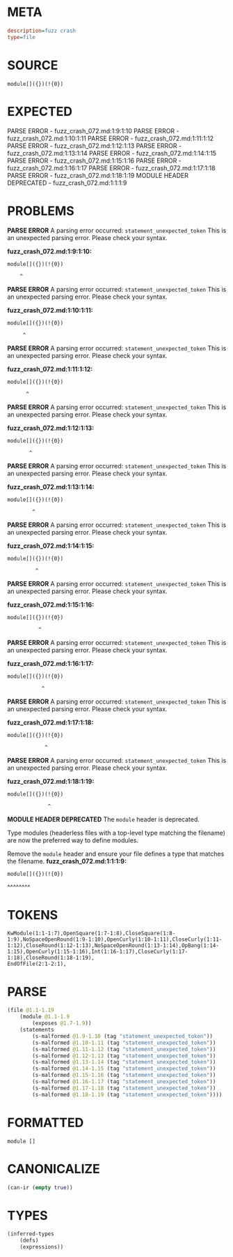 # META
~~~ini
description=fuzz crash
type=file
~~~
# SOURCE
~~~roc
module[]({})(!{0})
~~~
# EXPECTED
PARSE ERROR - fuzz_crash_072.md:1:9:1:10
PARSE ERROR - fuzz_crash_072.md:1:10:1:11
PARSE ERROR - fuzz_crash_072.md:1:11:1:12
PARSE ERROR - fuzz_crash_072.md:1:12:1:13
PARSE ERROR - fuzz_crash_072.md:1:13:1:14
PARSE ERROR - fuzz_crash_072.md:1:14:1:15
PARSE ERROR - fuzz_crash_072.md:1:15:1:16
PARSE ERROR - fuzz_crash_072.md:1:16:1:17
PARSE ERROR - fuzz_crash_072.md:1:17:1:18
PARSE ERROR - fuzz_crash_072.md:1:18:1:19
MODULE HEADER DEPRECATED - fuzz_crash_072.md:1:1:1:9
# PROBLEMS
**PARSE ERROR**
A parsing error occurred: `statement_unexpected_token`
This is an unexpected parsing error. Please check your syntax.

**fuzz_crash_072.md:1:9:1:10:**
```roc
module[]({})(!{0})
```
        ^


**PARSE ERROR**
A parsing error occurred: `statement_unexpected_token`
This is an unexpected parsing error. Please check your syntax.

**fuzz_crash_072.md:1:10:1:11:**
```roc
module[]({})(!{0})
```
         ^


**PARSE ERROR**
A parsing error occurred: `statement_unexpected_token`
This is an unexpected parsing error. Please check your syntax.

**fuzz_crash_072.md:1:11:1:12:**
```roc
module[]({})(!{0})
```
          ^


**PARSE ERROR**
A parsing error occurred: `statement_unexpected_token`
This is an unexpected parsing error. Please check your syntax.

**fuzz_crash_072.md:1:12:1:13:**
```roc
module[]({})(!{0})
```
           ^


**PARSE ERROR**
A parsing error occurred: `statement_unexpected_token`
This is an unexpected parsing error. Please check your syntax.

**fuzz_crash_072.md:1:13:1:14:**
```roc
module[]({})(!{0})
```
            ^


**PARSE ERROR**
A parsing error occurred: `statement_unexpected_token`
This is an unexpected parsing error. Please check your syntax.

**fuzz_crash_072.md:1:14:1:15:**
```roc
module[]({})(!{0})
```
             ^


**PARSE ERROR**
A parsing error occurred: `statement_unexpected_token`
This is an unexpected parsing error. Please check your syntax.

**fuzz_crash_072.md:1:15:1:16:**
```roc
module[]({})(!{0})
```
              ^


**PARSE ERROR**
A parsing error occurred: `statement_unexpected_token`
This is an unexpected parsing error. Please check your syntax.

**fuzz_crash_072.md:1:16:1:17:**
```roc
module[]({})(!{0})
```
               ^


**PARSE ERROR**
A parsing error occurred: `statement_unexpected_token`
This is an unexpected parsing error. Please check your syntax.

**fuzz_crash_072.md:1:17:1:18:**
```roc
module[]({})(!{0})
```
                ^


**PARSE ERROR**
A parsing error occurred: `statement_unexpected_token`
This is an unexpected parsing error. Please check your syntax.

**fuzz_crash_072.md:1:18:1:19:**
```roc
module[]({})(!{0})
```
                 ^


**MODULE HEADER DEPRECATED**
The `module` header is deprecated.

Type modules (headerless files with a top-level type matching the filename) are now the preferred way to define modules.

Remove the `module` header and ensure your file defines a type that matches the filename.
**fuzz_crash_072.md:1:1:1:9:**
```roc
module[]({})(!{0})
```
^^^^^^^^


# TOKENS
~~~zig
KwModule(1:1-1:7),OpenSquare(1:7-1:8),CloseSquare(1:8-1:9),NoSpaceOpenRound(1:9-1:10),OpenCurly(1:10-1:11),CloseCurly(1:11-1:12),CloseRound(1:12-1:13),NoSpaceOpenRound(1:13-1:14),OpBang(1:14-1:15),OpenCurly(1:15-1:16),Int(1:16-1:17),CloseCurly(1:17-1:18),CloseRound(1:18-1:19),
EndOfFile(2:1-2:1),
~~~
# PARSE
~~~clojure
(file @1.1-1.19
	(module @1.1-1.9
		(exposes @1.7-1.9))
	(statements
		(s-malformed @1.9-1.10 (tag "statement_unexpected_token"))
		(s-malformed @1.10-1.11 (tag "statement_unexpected_token"))
		(s-malformed @1.11-1.12 (tag "statement_unexpected_token"))
		(s-malformed @1.12-1.13 (tag "statement_unexpected_token"))
		(s-malformed @1.13-1.14 (tag "statement_unexpected_token"))
		(s-malformed @1.14-1.15 (tag "statement_unexpected_token"))
		(s-malformed @1.15-1.16 (tag "statement_unexpected_token"))
		(s-malformed @1.16-1.17 (tag "statement_unexpected_token"))
		(s-malformed @1.17-1.18 (tag "statement_unexpected_token"))
		(s-malformed @1.18-1.19 (tag "statement_unexpected_token"))))
~~~
# FORMATTED
~~~roc
module []
~~~
# CANONICALIZE
~~~clojure
(can-ir (empty true))
~~~
# TYPES
~~~clojure
(inferred-types
	(defs)
	(expressions))
~~~

